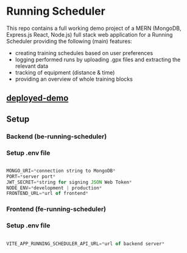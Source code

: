 # Running Scheduler

This repo contains a full working demo project of a MERN (MongoDB, Express.js React, Node.js) full stack web application for a Running Scheduler providing the following (main) features:
  - creating training schedules based on user preferences
  - logging performed runs by uploading .gpx files and extracting the relevant data
  - tracking of equipment (distance & time)
  - providing an overview of whole training blocks

## [deployed-demo](https://app.runningjournal.online)

## Setup
### Backend (be-running-scheduler)
### Setup .env file

```js

MONGO_URI=*connection string to MongoDB*
PORT=*server port*
JWT_SECRET=*string for signing JSON Web Token*
NODE_ENV=*development | production*
FRONTEND_URL=*url of frontend*

```
### Frontend (fe-running-scheduler)
### Setup .env file

```js

VITE_APP_RUNNING_SCHEDULER_API_URL=*url of backend server*

```


